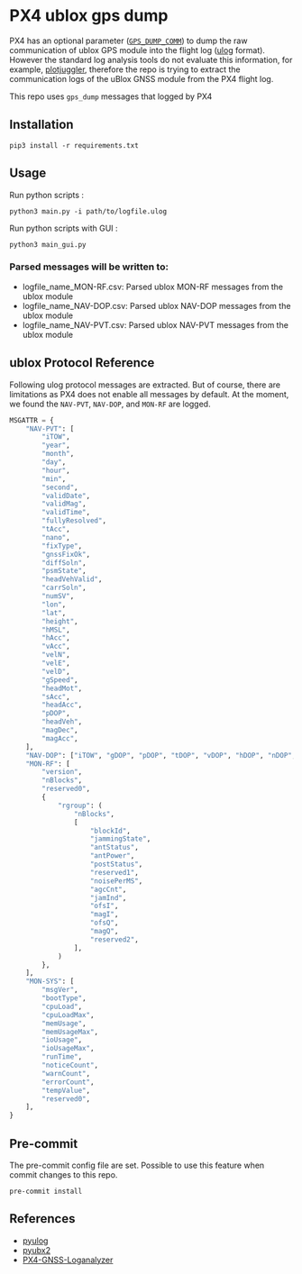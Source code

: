 # PX4 ublox gps dump

PX4 has an optional parameter ([`GPS_DUMP_COMM`](https://docs.px4.io/main/en/advanced_config/parameter_reference.html#GPS_DUMP_COMM)) to dump the raw communication of ublox GPS module into the flight log ([ulog](https://docs.px4.io/main/en/dev_log/ulog_file_format.html) format). However the standard log analysis tools do not evaluate this information, for example, [plotjuggler](https://github.com/facontidavide/PlotJuggler), therefore the repo is trying to extract the communication logs of the uBlox GNSS module from the PX4 flight log.

This repo uses `gps_dump` messages that logged by PX4


## Installation
```shell
pip3 install -r requirements.txt
```


## Usage
Run python scripts :
```shell
python3 main.py -i path/to/logfile.ulog
```

Run python scripts with GUI :
```shell
python3 main_gui.py
```

### Parsed messages will be written to:

- logfile_name_MON-RF.csv: Parsed ublox MON-RF messages from the ublox module
- logfile_name_NAV-DOP.csv: Parsed ublox NAV-DOP messages from the ublox module
- logfile_name_NAV-PVT.csv: Parsed ublox NAV-PVT messages from the ublox module


## ublox Protocol Reference
Following ulog protocol messages are extracted. But of course, there are limitations as PX4 does not enable all messages by default. At the moment, we found the `NAV-PVT`, `NAV-DOP`, and `MON-RF` are logged.

```python
MSGATTR = {
    "NAV-PVT": [
        "iTOW",
        "year",
        "month",
        "day",
        "hour",
        "min",
        "second",
        "validDate",
        "validMag",
        "validTime",
        "fullyResolved",
        "tAcc",
        "nano",
        "fixType",
        "gnssFixOk",
        "diffSoln",
        "psmState",
        "headVehValid",
        "carrSoln",
        "numSV",
        "lon",
        "lat",
        "height",
        "hMSL",
        "hAcc",
        "vAcc",
        "velN",
        "velE",
        "velD",
        "gSpeed",
        "headMot",
        "sAcc",
        "headAcc",
        "pDOP",
        "headVeh",
        "magDec",
        "magAcc",
    ],
    "NAV-DOP": ["iTOW", "gDOP", "pDOP", "tDOP", "vDOP", "hDOP", "nDOP", "eDOP"],
    "MON-RF": [
        "version",
        "nBlocks",
        "reserved0",
        {
            "rgroup": (
                "nBlocks",
                [
                    "blockId",
                    "jammingState",
                    "antStatus",
                    "antPower",
                    "postStatus",
                    "reserved1",
                    "noisePerMS",
                    "agcCnt",
                    "jamInd",
                    "ofsI",
                    "magI",
                    "ofsQ",
                    "magQ",
                    "reserved2",
                ],
            )
        },
    ],
    "MON-SYS": [
        "msgVer",
        "bootType",
        "cpuLoad",
        "cpuLoadMax",
        "memUsage",
        "memUsageMax",
        "ioUsage",
        "ioUsageMax",
        "runTime",
        "noticeCount",
        "warnCount",
        "errorCount",
        "tempValue",
        "reserved0",
    ],
}
```

## Pre-commit

The pre-commit config file are set.
Possible to use this feature when commit changes to this repo.
```shell
pre-commit install
```

## References
* [pyulog](https://github.com/PX4/pyulog/blob/main/pyulog/extract_gps_dump.py)
* [pyubx2](https://github.com/semuconsulting/pyubx2/tree/master)
* [PX4-GNSS-Loganalyzer ](https://github.com/consider-it/PX4-GNSS-Loganalyzer)
